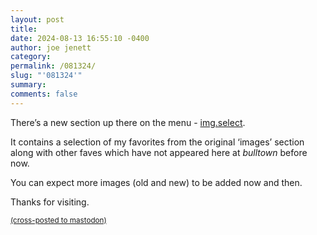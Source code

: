 ```yaml
---
layout: post
title: 
date: 2024-08-13 16:55:10 -0400
author: joe jenett
category: 
permalink: /081324/
slug: "'081324'"
summary: 
comments: false
---
```

There’s a new section up there on the menu - <a href="https://bulltown.joejenett.com/img.select/">img.select</a>. 

It contains a selection of my favorites from the original ‘images’ section along with other faves which have not appeared here at <em>bulltown</em> before now. 

You can expect more images (old and new) to be added now and then.

Thanks for visiting.




<a href="https://brid.gy/publish/mastodon"><small>(cross-posted to mastodon)</small></a>
